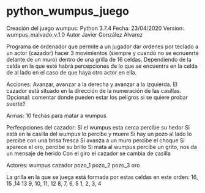 # python_wumpus_juego
Creación del juego wumpus:
Python 3.7.4
Fecha: 23/04/2020
Version: wumpus_malvado_v.1.0
Autor Javier González Alvarez

Programa de ordenador que permite a un jugador dar ordenes por teclado a un actor (cazador) hacer 3 movimientos  (siempre y cuando no se ecnuenrte delante de un muro) dentro de una grilla de 16 celdas.
Dependiendo de la celda en la que esté habrá percepciones de lo que se encuentra en la celda de al lado en el caso de que haya otro actor en ella.



Acciones:
Avanzar, avanzar a la derecha y avanzar a la izquierda.
El cazador está situado en la dirección de la numeración de las casillas. 
Opcional: comentar donde pueden estar los peligros si se quiere probar suerte!!

Armas:
10 fechas para matar a wumpus

Perfecpciones del cazador:
Si el wumpus esta cerca percibe su hedor
Si está en la casilla del wumpus lo percibe y muere
Si hay un pozo al lado lo percibe con una brisa fresca
Si avanza a un muro percibe el choque
Si aparece el oro, percibe su brillo
Si mata al wumpus percibe un grito, nos da un mensaje de herido
Con el giro el cazador se cambia de casilla

Actores:
wumpus
cazador
pozo_1
pozo_2
pozo_3
oro

La grilla en la que se juega está formada por estas celdas en este orden:
16, 15 ,14 13
9, 10, 11, 12
8,  7,  6,  5
1,  2,  3,  4


